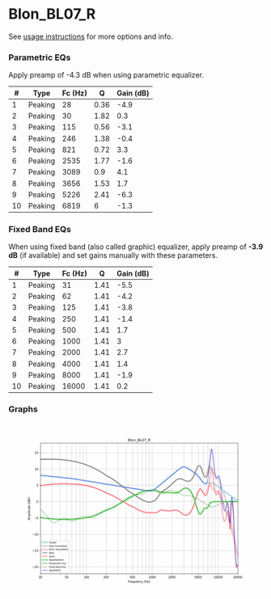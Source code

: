 # Blon_BL07_R
See [usage instructions](https://github.com/jaakkopasanen/AutoEq#usage) for more options and info.

### Parametric EQs
Apply preamp of -4.3 dB when using parametric equalizer.

|   # | Type    |   Fc (Hz) |    Q |   Gain (dB) |
|-----|---------|-----------|------|-------------|
|   1 | Peaking |        28 | 0.36 |        -4.9 |
|   2 | Peaking |        30 | 1.82 |         0.3 |
|   3 | Peaking |       115 | 0.56 |        -3.1 |
|   4 | Peaking |       246 | 1.38 |        -0.4 |
|   5 | Peaking |       821 | 0.72 |         3.3 |
|   6 | Peaking |      2535 | 1.77 |        -1.6 |
|   7 | Peaking |      3089 | 0.9  |         4.1 |
|   8 | Peaking |      3656 | 1.53 |         1.7 |
|   9 | Peaking |      5226 | 2.41 |        -6.3 |
|  10 | Peaking |      6819 | 6    |        -1.3 |

### Fixed Band EQs
When using fixed band (also called graphic) equalizer, apply preamp of **-3.9 dB** (if available) and set gains manually with these parameters.

|   # | Type    |   Fc (Hz) |    Q |   Gain (dB) |
|-----|---------|-----------|------|-------------|
|   1 | Peaking |        31 | 1.41 |        -5.5 |
|   2 | Peaking |        62 | 1.41 |        -4.2 |
|   3 | Peaking |       125 | 1.41 |        -3.8 |
|   4 | Peaking |       250 | 1.41 |        -1.4 |
|   5 | Peaking |       500 | 1.41 |         1.7 |
|   6 | Peaking |      1000 | 1.41 |         3   |
|   7 | Peaking |      2000 | 1.41 |         2.7 |
|   8 | Peaking |      4000 | 1.41 |         1.4 |
|   9 | Peaking |      8000 | 1.41 |        -1.9 |
|  10 | Peaking |     16000 | 1.41 |         0.2 |

### Graphs
![](./Blon_BL07_R.png)
